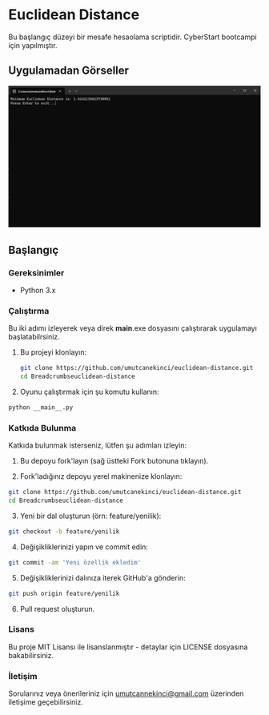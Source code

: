 # Euclidean Distance

Bu başlangıç düzeyi bir mesafe hesaolama scriptidir. CyberStart bootcampi için yapılmıştır.


## Uygulamadan Görseller

![alt text](https://github.com/umutcanekinci/euclidean-distance/blob/main/sample.png?raw=true)

## Başlangıç

### Gereksinimler

- Python 3.x

### Çalıştırma

Bu iki adımı izleyerek veya direk __main__.exe dosyasını çalıştırarak uygulamayı başlatabilrsiniz.

1. Bu projeyi klonlayın:
    ```sh
    git clone https://github.com/umutcanekinci/euclidean-distance.git
    cd Breadcrumbseuclidean-distance
    ```  

2. Oyunu çalıştırmak için şu komutu kullanın:
  ```sh
  python __main__.py
  ```

### Katkıda Bulunma

Katkıda bulunmak isterseniz, lütfen şu adımları izleyin:

1. Bu depoyu fork'layın (sağ üstteki Fork butonuna tıklayın).

2. Fork'ladığınız depoyu yerel makinenize klonlayın:
```sh
git clone https://github.com/umutcanekinci/euclidean-distance.git
cd Breadcrumbseuclidean-distance
```

3. Yeni bir dal oluşturun (örn: feature/yenilik):
```sh
git checkout -b feature/yenilik
```

4. Değişikliklerinizi yapın ve commit edin:
```sh
git commit -am 'Yeni özellik ekledim'
```

5. Değişikliklerinizi dalınıza iterek GitHub'a gönderin:
```sh
git push origin feature/yenilik
```

6. Pull request oluşturun.

### Lisans

Bu proje MIT Lisansı ile lisanslanmıştır - detaylar için LICENSE dosyasına bakabilirsiniz.

### İletişim

Sorularınız veya önerileriniz için umutcannekinci@gmail.com üzerinden iletişime geçebilirsiniz.
